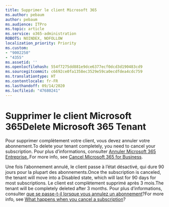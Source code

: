 ```yaml
---
title: Supprimer le client Microsoft 365
ms.author: pebaum
author: pebaum
ms.audience: ITPro
ms.topic: article
ms.service: o365-administration
ROBOTS: NOINDEX, NOFOLLOW
localization_priority: Priority
ms.custom:
- "9002250"
- "4355"
ms.assetid: ''
ms.openlocfilehash: 554f7275dd881e9dce6377ecf0dcd3d190483cd9
ms.sourcegitcommit: c6692ce0fa1358ec3529e59ca0ecdfdea4cdc759
ms.translationtype: HT
ms.contentlocale: fr-FR
ms.lasthandoff: 09/14/2020
ms.locfileid: "47680241"
---
```

# <a name="delete-microsoft-365-tenant"></a><span data-ttu-id="06d30-102">Supprimer le client Microsoft 365</span><span class="sxs-lookup"><span data-stu-id="06d30-102">Delete Microsoft 365 Tenant</span></span>

<span data-ttu-id="06d30-103">Pour supprimer complètement votre client, vous devez annuler votre abonnement.</span><span class="sxs-lookup"><span data-stu-id="06d30-103">To delete your tenant completely, you need to cancel your subscription.</span></span> <span data-ttu-id="06d30-104">Pour plus d’informations, consulter [Annuler Microsoft 365 Entreprise.](https://docs.microsoft.com/microsoft-365/commerce/subscriptions/cancel-your-subscription?view=o365-worldwide).</span><span class="sxs-lookup"><span data-stu-id="06d30-104">For more info, see [Cancel Microsoft 365 for Business](https://docs.microsoft.com/microsoft-365/commerce/subscriptions/cancel-your-subscription?view=o365-worldwide).</span></span> 
 
<span data-ttu-id="06d30-105">Une fois l’abonnement annulé, le client passe à l’état désactivé, qui dure 90 jours pour la plupart des abonnements.</span><span class="sxs-lookup"><span data-stu-id="06d30-105">Once the subscription is canceled, the tenant will move into a Disabled state, which will last for 90 days for most subscriptions.</span></span> <span data-ttu-id="06d30-106">Le client est complètement supprimé après 3 mois.</span><span class="sxs-lookup"><span data-stu-id="06d30-106">The tenant will be completely deleted after 3 months.</span></span> <span data-ttu-id="06d30-107">Pour plus d’informations, consulter [que se passe-t-il lorsque vous annulez un abonnement](https://docs.microsoft.com/microsoft-365/commerce/subscriptions/cancel-your-subscription?view=o365-worldwide#what-happens-when-you-cancel-a-subscription)?</span><span class="sxs-lookup"><span data-stu-id="06d30-107">For more info, see [What happens when you cancel a subscription](https://docs.microsoft.com/microsoft-365/commerce/subscriptions/cancel-your-subscription?view=o365-worldwide#what-happens-when-you-cancel-a-subscription)?</span></span>
